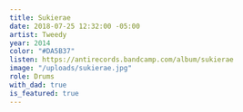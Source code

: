 ```yaml
---
title: Sukierae
date: 2018-07-25 12:32:00 -05:00
artist: Tweedy
year: 2014
color: "#DA5B37"
listen: https://antirecords.bandcamp.com/album/sukierae
image: "/uploads/sukierae.jpg"
role: Drums
with_dad: true
is_featured: true
---
```


